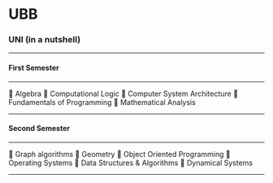 # UBB

### UNI (in a nutshell) ###
- - - -

#### First Semester ####

- - - -

📌 Algebra
📌 Computational Logic
📌 Computer System Architecture
📌 Fundamentals of Programming
📌 Mathematical Analysis

- - - -

#### Second Semester ####

- - - -

📌 Graph algorithms
📌 Geometry
📌 Object Oriented Programming
📌 Operating Systems
📌 Data Structures & Algorithms
📌 Dynamical Systems

- - - -
